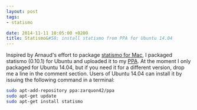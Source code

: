 ```yaml
---
layout: post
tags: 
- statismo 

date: 2014-11-11 10:05:00 +0200
title: Statismo&#58; install statismo from PPA for Ubuntu 14.04
---
```


Inspired by Arnaud's effort to package [statismo for Mac](https://groups.google.com/d/msg/statismo-users/6awZIpduiZI/H3fTSkYu2XcJ), I packaged statismo (0.10.1) for Ubuntu and uploaded it to my [PPA](https://launchpad.net/~zarquon42/+archive/ubuntu/ppa). At the moment I only packaged for Ubuntu 14.04, but if you need it for a different version, drop me a line in the comment section.
Users of Ubuntu 14.04 can install it by issuing the following command in a terminal:


```bash
sudo apt-add-repository ppa:zarquon42/ppa
sudo apt-get update
sudo apt-get install statismo

```